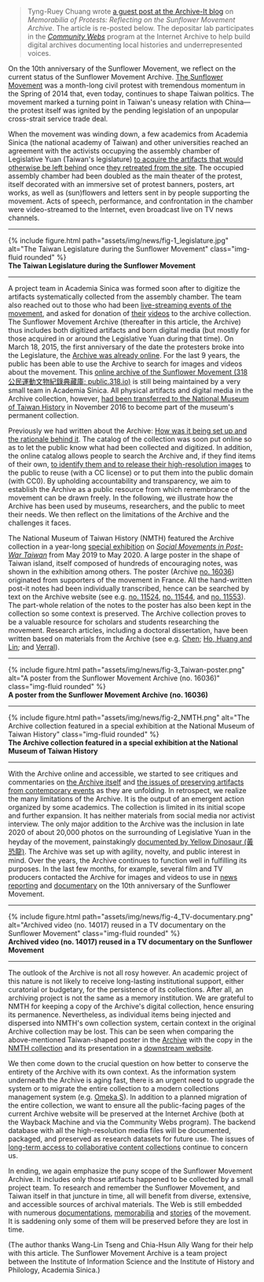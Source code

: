> Tyng-Ruey Chuang wrote [a guest post at the Archive-It blog](https://archive-it.org/post/reflecting-on-the-sunflower-movement/) on _Memorabilia of Protests: Reflecting on the Sunflower Movement Archive_. The article is re-posted below. The depositar lab participates in the _[Community Webs](https://communitywebs.archive-it.org/)_ program at the Internet Archive to help build digital archives documenting local histories and underrepresented voices.

On the 10th anniversary of the Sunflower Movement, we reflect on the current status of the Sunflower Movement Archive. [The Sunflower Movement](https://en.wikipedia.org/wiki/Sunflower_Student_Movement) was a month-long civil protest with tremendous momentum in the Spring of 2014 that, even today, continues to shape Taiwan politics. The movement marked a turning point in Taiwan's uneasy relation with China&mdash;the protest itself was ignited by the pending legislation of an unpopular cross-strait service trade deal. 

When the movement was winding down, a few academics from Academia Sinica (the national academy of Taiwan) and other universities reached an agreement with the activists occupying the assembly chamber of Legislative Yuan (Taiwan's legislature) [to acquire the artifacts that would otherwise be left behind](https://youtu.be/kQe6FRwetxk) once [they retreated from the site](https://news.ltn.com.tw/news/life/paper/769350). The occupied assembly chamber had been doubled as the main theater of the protest, itself decorated with an immersive set of protest banners, posters, art works, as well as (sun)flowers and letters sent in by people supporting the movement. Acts of speech, performance, and confrontation in the chamber were video-streamed to the Internet, even broadcast live on TV news channels. 

---

<div class="row">
    <div class="col-sm mt-3 mt-md-0">
        {% include figure.html path="assets/img/news/fig-1_legislature.jpg" alt="The Taiwan Legislature during the Sunflower Movement" class="img-fluid rounded" %}
    </div>
</div>
<div class="caption">
    <b>The Taiwan Legislature during the Sunflower Movement</b>
</div>

---

A project team in Academia Sinica was formed soon after to digitize the artifacts systematically collected from the assembly chamber. The team also reached out to those who had been [live-streaming events of the movement](https://www.ithome.com.tw/news/86183), and asked for donation of [their](https://public.318.io/search?qs=%E5%BC%B5%E9%BE%8D%E5%83%91) [videos](https://public.318.io/search?qs=%E9%9F%B3%E5%9C%B0%E5%A4%A7%E5%B8%9D) to the archive collection. The Sunflower Movement Archive (thereafter in this article, the Archive) thus includes both digitized artifacts and born digital media (but mostly for those acquired in or around the Legislative Yuan during that time). On March 18, 2015, the first anniversary of the date the protesters broke into the Legislature, the [Archive was already online](https://web.archive.org/web/20150318150540/http://public.318.io/). For the last 9 years, the public has been able to use the Archive to search for images and videos about the movement. This [online archive of the Sunflower Movement (318 公民運動文物紀錄典藏庫; public.318.io)](https://public.318.io/) is still being maintained by a very small team in Academia Sinica. All physical artifacts and digital media in the Archive collection, however, [had been transferred to the National Museum of Taiwan History](https://news.ltn.com.tw/news/life/paper/1052141) in November 2016 to become part of the museum's permanent collection. 

Previously we had written about the Archive: [How was it being set up and the rationale behind it](https://doi.org/10.1093/llc/fqy061). The catalog of the collection was soon put online so as to let the public know what had been collected and digitized. In addition, the online catalog allows people to search the  Archive and, if they find items of their own, [to identify them and to release their high-resolution images](https://public.318.io/identified_collections) to the public to reuse (with a CC license) or to put them into the public domain (with CC0). By upholding accountability and transparency, we aim to establish the Archive as a public resource from which remembrance of the movement can be drawn freely. In the following, we illustrate how the Archive has been used by museums, researchers, and the public to meet their needs. We then reflect on the limitations of the Archive and the challenges it faces.

The National Museum of Taiwan History (NMTH) featured the Archive collection in a year-long [special exhibition](https://my.matterport.com/show/?m=UkEjvTXzLy3) on _[Social Movements in Post-War Taiwan](https://www.nmth.gov.tw/exhibition?uid=127&pid=515)_ from May 2019 to May 2020. A large poster in the shape of Taiwan island, itself composed of hundreds of encouraging notes, was shown in the exhibition among others. The poster (Archive [no. 16036](https://public.318.io/16036)) originated from supporters of the movement in France. All the hand-written post-it notes had been individually transcribed, hence can be searched by text on the Archive website (see e.g. [no. 11524](https://public.318.io/11524), [no. 11544](https://public.318.io/11544), and  [no. 11553](https://public.318.io/11553)). The part-whole relation of the notes to the poster has also been kept in the collection so some context is preserved. The Archive collection proves to be a valuable resource for scholars and students researching the movement. Research articles, including a doctoral dissertation, have been written based on materials from the Archive (see e.g. [Chen](https://www.ir.nihon-u.ac.jp/pdf/research/publication/01_41_05.pdf); [Ho, Huang and Lin](https://ieas.directfrompublisher.com/catalog/book/sunflowers-and-umbrellas); and [Verral](http://hdl.handle.net/10315/38449)).

---

<div class="row">
    <div class="col-sm mt-3 mt-md-0">
        {% include figure.html path="assets/img/news/fig-3_Taiwan-poster.png" alt="A poster from the Sunflower Movement Archive (no. 16036)" class="img-fluid rounded" %}
    </div>
</div>
<div class="caption">
    <b>A poster from the Sunflower Movement Archive (no. 16036)</b>
</div>

---

<div class="row">
    <div class="col-sm mt-3 mt-md-0">
        {% include figure.html path="assets/img/news/fig-2_NMTH.png" alt="The Archive collection featured in a special exhibition at the National Museum of Taiwan History" class="img-fluid rounded" %}
    </div>
</div>
<div class="caption">
    <b>The Archive collection featured in a special exhibition at the National Museum of Taiwan History</b>
</div>

---

With the Archive online and accessible, we started to see critiques and commentaries on [the Archive itself](https://mocfile.moc.gov.tw/files/201707/0b1d2aac-6955-4d03-af9d-d7fd7eaf53a7.pdf) and [the issues of preserving artifacts from contemporary events](https://www.cam.org.tw/2021-article06/) as they are unfolding. In retrospect, we realize the many limitations of the Archive. It is the output of an emergent action organized by some academics. The collection is limited in its initial scope and further expansion. It has neither materials from social media nor activist interview. The only major addition to the Archive was the inclusion in late 2020 of about 20,000 photos on the surrounding of Legislative Yuan in the heyday of the movement, painstakingly [documented by Yellow Dinosaur (黃恐龍)](https://public.318.io/sets). The Archive was set up with agility, novelty, and public interest in mind. Over the years, the Archive continues to function well in fulfilling its purposes. In the last few months, for example, several film and TV producers contacted the Archive for images and videos to use in [news reporting](https://www.youtube.com/watch?v=TxaO1XYrRDQ) and [documentary](https://www.youtube.com/watch?v=ijo4Np3VJYM) on the 10th anniversary of the Sunflower Movement. 

---

<div class="row">
    <div class="col-sm mt-3 mt-md-0">
        {% include figure.html path="assets/img/news/fig-4_TV-documentary.png" alt="Archived video (no. 14017) reused in a TV documentary on the Sunflower Movement" class="img-fluid rounded" %}
    </div>
</div>
<div class="caption">
    <b>Archived video (no. 14017) reused in a TV documentary on the Sunflower Movement</b>
</div>

---

The outlook of the Archive is not all rosy however. An academic project of this nature is not likely to receive long-lasting institutional support, either curatorial or budgetary, for the persistence of its collections. After all, an archiving project is not the same as a memory institution. We are grateful to NMTH for keeping a copy of the Archive's digital collection, hence ensuring its permanence. Nevertheless, as individual items being injected and dispersed into NMTH's own collection system, certain context in the original Archive collection may be lost. This can be seen when comparing the above-mentioned Taiwan-shaped poster in the [Archive](https://public.318.io/16036) with the copy in the [NMTH collection](https://collections.nmth.gov.tw/CollectionContent.aspx?a=132&rno=2016.032.0046) and its presentation in a [downstream website](https://tcmb.culture.tw/zh-tw/detail?indexCode=MOCCOLLECTIONS&id=11000117386). 

We then come down to the crucial question on how better to conserve the entirety of the Archive with its own context. As the information system underneath the Archive is aging fast, there is an urgent need to upgrade the system or to migrate the entire collection to a modern collections management system (e.g. [Omeka S](https://omeka.org/s/)). In addition to a planned migration of the entire collection, we want to ensure all the public-facing pages of the current Archive website will be preserved at the Internet Archive (both at the Wayback Machine and via the Community Webs program). The backend database with all the high-resolution media files will be documented, packaged, and preserved as research datasets for future use. The issues of [long-term access to collaborative content collections](https://archive-it.org/post/planning-for-long-term-access-to-covid-19-memory-websites/) continue to concern us.

In ending, we again emphasize the puny scope of the Sunflower Movement Archive. It includes only those artifacts happened to be collected by a small project team. To research and remember the Sunflower Movement, and Taiwan itself in that juncture in time, all  will benefit from diverse, extensive, and accessible sources of archival materials. The Web is still embedded with numerous [documentations](https://www.youtube.com/watch?v=pxv-thjDpfU), [memorabilia](https://www.facebook.com/media/set/?vanity=lamyikfei&set=a.10160429891159332) and [stories](https://daybreak.newbloommag.net/) of the movement. It is saddening only some of them will be preserved before they are lost in time.

(The author thanks Wang-Lin Tseng and Chia-Hsun Ally Wang for their help with this article. The Sunflower Movement Archive is a team project between the Institute of Information Science and the Institute of History and Philology, Academia Sinica.)
